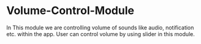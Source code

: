 ﻿# Volume-Control-Module
In This module we are controlling volume of sounds like audio, notification etc. within the app.
User can control volume by using slider in this module.
